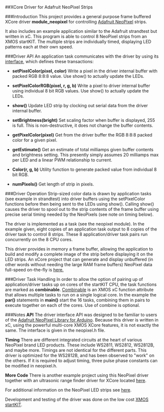 ##XCore Driver for Adafruit NeoPixel Strips

###Introduction
This project provides a general purpose frame buffered XCore driver **module_neopixel** for controlling [Adafruit NeoPixel](http://www.adafruit.com/category/37_168) strips.

It also includes an example application similar to the Adafruit strandtest but written in xC.  This program is able to control 8 NeoPixel strips from an XMOS startKIT.  The multiple strips are individually timed, displaying LED patterns each at their own speed.

###Driver API
An application task communicates with the driver by using its [interface](https://www.xmos.com/support/documentation/xtools?subcategory=xTIMEcomposer&component=17653&page=23#xc-prog-guide-interface-connection), which defines these transactions:

- **setPixelColor(pixel, color)** Write a pixel in the driver internal buffer with packed RGB 8:8:8 value.  Use show() to actually update the LEDs.

- **setPixelColorRGB(pixel, r, g, b)** Write a pixel to driver internal buffer using individual 8 bit RGB values.  Use show() to actually update the LEDs.

- **show()** Update LED strip by clocking out serial data from the driver internal buffer.

- **setBrightness(bright)** Set scaling factor when buffer is displayed, 255 is full.  This is non-destructive, it does not change the buffer contents.

- **getPixelColor(pixel)** Get from the driver buffer the RGB 8:8:8 packed color for a given pixel.

- **getEstimate()** Get an estimate of total milliamps given buffer contents and brightness setting.  This presently simply assumes 20 milliamps max per LED and a linear PWM relationship to current.

- **Color(r, g, b)** Utility function to generate packed value from individual 8 bit RGB.

- **numPixels()** Get length of strip in pixels.

###Driver Operation
Strip-sized color data is drawn by application tasks (see example in strandtest) into driver buffers using the setPixelColor functions before then being sent to the LEDs using show().  Calling show() causes the driver to spool out to the strip contents of the frame buffer using precise serial timing needed by the NeoPixels (see note on timing below).

The driver is implemented as a task (see the neopixel module).  In the example given, eight copies of an application task output to 8 copies of the driver task to control 8 strips.  These 8 application/driver task pairs run concurrently on the 8 CPU cores.

This driver provides in memory a frame buffer, allowing the application to build and modify a complete image of the strip before displaying it on the LED strips.  An xCore project that can generate and display unbuffered (in other words without needing the large RAM frame buffers) NeoPixel data full-speed on-the-fly is [here.](https://github.com/teachop/xcore_neopixel_leds)

###Driver Task Handling
In order to allow the option of pairing up of application/driver tasks up on cores of the startKIT CPU, the task functions are marked as **combinable**.  [Combinable](https://www.xmos.com/support/documentation/xtools?subcategory=xTIMEcomposer&component=17653&page=23#xc-prog-guide-combinable-functions) is an XMOS xC function attribute that allows multiple tasks to run on a single logical core.  In the example the **par()** statements in **main()** start the 16 tasks, combining them in pairs to execute together on each of the cores.  Use of combine is optional.

###Notes
**API** The driver interface API was designed to be familiar to users of the [Adafruit NeoPixel Library for Arduino](https://github.com/adafruit/Adafruit_NeoPixel).  Because this driver is written in xC, using the powerful multi-core XMOS XCore features, it is not exactly the same.  The interface is given in the neopixel.h file.

**Timing** There are different integrated circuits at the heart of various NeoPixel brand LED products.  These include WS2811, WS2812, WS2812B, and maybe more.  Timings are not identical for the different parts.  This driver is optimized for the WS2812B, and has been observed to "work" on the others.  If it is required to adjust  timing, three pulse phase constants can be modified in neopixel.h.

**More Code** There is another example project using this NeoPixel driver together with an ultrasonic range finder driver for XCore located [here](https://github.com/teachop/xcore_ping).

For additional information on the NeoPixel LED strips see [here](http://learn.adafruit.com/adafruit-neopixel-uberguide/overview).

Development and testing of the driver was done on the low cost [XMOS startKIT](http://www.xmos.com/en/startkit).
